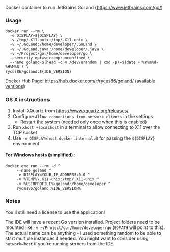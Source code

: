 Docker container to run JetBrains GoLand (https://www.jetbrains.com/go/)

### Usage

```
docker run --rm \
  -e DISPLAY=${DISPLAY} \
  -v /tmp/.X11-unix:/tmp/.X11-unix \
  -v ~/.GoLand:/home/developer/.GoLand \
  -v ~/.GoLand.java:/home/developer/.java \
  -v ~/Project/go:/home/developer/go \
  --security-opt=seccomp:unconfined \
  --name goland-$(head -c 4 /dev/urandom | xxd -p)-$(date +'%Y%m%d-%H%M%S') \
rycus86/goland:${IDE_VERSION}
```

Docker Hub Page: https://hub.docker.com/r/rycus86/goland/
([available versions](https://hub.docker.com/r/rycus86/goland/tags))

### OS X instructions

1. Install XQuartz from https://www.xquartz.org/releases/
2. Configure `Allow connections from network clients` in the settings
    - Restart the system (needed only once when this is enabled)
3. Run `xhost +localhost` in a terminal to allow connecting to X11 over the TCP socket
4. Use `-e DISPLAY=host.docker.internal:0` for passing the `${DISPLAY}` environment

#### For Windows hosts (simplified):

```
docker.exe run --rm -d ^
     --name goland ^
     -e DISPLAY=YOUR_IP_ADDRESS:0.0 ^
     -v %TEMP%\.X11-unix:/tmp/.X11-unix ^
     -v %USERPROFILE%\goland:/home/developer ^
     rycus86/goland:%IDE_VERSION%
```

### Notes

You'll still need a license to use the application!

The IDE will have a recent Go version installed.
Project folders need to be mounted like `-v ~/Project/go:/home/developer/go` (`GOPATH` will point to this).
The actual name can be anything - I used something random to be able to start multiple instances if needed.
You might want to consider using `--network=host` if you're running servers from the IDE.
